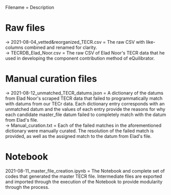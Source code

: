 Filename = Description

# Raw files
-> 2021-08-04_vetted&reorganized_TECR.csv = The raw CSV with like-columns combined and renamed for clarity. \
-> TECRDB_Elad_Noor.csv = The raw CSV of Elad Noor's TECR data that he used in developing the component contribution method of eQuilibrator. 


# Manual curation files
-> 2021-08-12_unmatched_TECR_datums.json = A dictionary of the datums from Elad Noor's scraped TECR data that failed to programmatically match with datums from our TECr data. Each dictionary entry corresponds with an unmatched datum and the values of each entry provide the reasons for why each candidate master_file datum failed to completely match with the datum from Elad's file. \
-> Manual_curation.txt = Each of the failed matches in the aforementioned dictionary were manually curated. The resolution of the failed match is provided, as well as the assigned match to the datum from Elad's file.

# Notebook
2021-08-11_master_file_creation.ipynb = The Notebook and complete set of codes that generated the master TECR file. Intermediate files are exported and imported through the execution of the Notebook to provide modularity through the process.